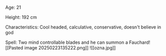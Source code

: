 Age: 21

Height: 192 cm

Characteristics: Cool headed, calculative, conservative, doesn't believe in god

Spell: Two mind controllable blades and he can summon a Fauchard![[Pasted image 20250223135222.png]]
![[ozna.jpg]]